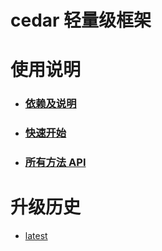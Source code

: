 # cedar 轻量级框架
# 使用说明
- ### [依赖及说明](https://tungyao.github.io/cedar/doc/depend)
- ### [快速开始](https://tungyao.github.io/cedar/quick_start)
- ### [所有方法 API](https://tungyao.github.io/cedar/all)
# 升级历史
- [latest](https://tungyao.github.io/cedar/update_history)